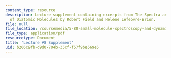 ```yaml
---
content_type: resource
description: Lecture supplement containing excerpts from The Spectra and Dynamics
  of Diatomic Molecules by Robert Field and Helene Lefebvre-Brion.
file: null
file_location: /coursemedia/5-80-small-molecule-spectroscopy-and-dynamics-fall-2008/b206c9fbd9d0704b35cff57f9be569e5_08s_elecconfigs.pdf
file_type: application/pdf
resourcetype: Document
title: 'Lecture #8 Supplement'
uid: b206c9fb-d9d0-704b-35cf-f57f9be569e5
---
```

